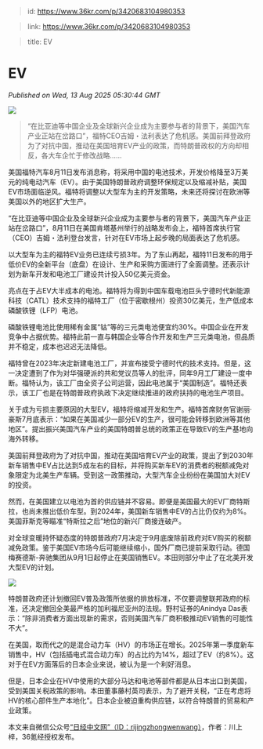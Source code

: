 > id: https://www.36kr.com/p/3420683104980353

> link: https://www.36kr.com/p/3420683104980353

> title: EV

# EV
_Published on Wed, 13 Aug 2025 05:30:44 GMT_

![](https://img.36krcdn.com/hsossms/20250813/v2_507d1c588a23415685c1caa2affa0c57@000000_oswg44291oswg600oswg375_img_000?x-oss-process=image/format,jpg/interlace,1)

> “在比亚迪等中国企业及全球新兴企业成为主要参与者的背景下，美国汽车产业正站在岔路口”，福特CEO吉姆・法利表达了危机感。美国前拜登政府为了对抗中国，推动在美国培育EV产业的政策，而特朗普政权的方向却相反，各大车企忙于修改战略……

美国福特汽车8月11日发布消息称，将采用中国的电池技术，开发价格降至3万美元的纯电动汽车（EV）。由于美国特朗普政府调整环保规定以及缩减补贴，美国EV市场面临逆风。福特将调整以大型车为主的开发策略，未来还将探讨在欧洲等美国以外的地区扩大生产。

“在比亚迪等中国企业及全球新兴企业成为主要参与者的背景下，美国汽车产业正站在岔路口”，8月11日在美国肯塔基州举行的战略发布会上，福特首席执行官（CEO）吉姆・法利登台发言，针对在EV市场上起步晚的局面表达了危机感。

以大型车为主的福特EV业务已连续亏损3年。为了东山再起，福特11日发布的用于低价EV的全新平台（底盘）在设计、生产和采购方面进行了全面调整。还表示计划为新车开发和电池工厂建设共计投入50亿美元资金。

亮点在于占EV大半成本的电池。福特将为得到中国车载电池巨头宁德时代新能源科技（CATL）技术支持的福特工厂（位于密歇根州）投资30亿美元，生产低成本磷酸铁锂（LFP）电池。

磷酸铁锂电池比使用稀有金属“钴”等的三元类电池便宜约30%。中国企业在开发竞争中占据优势。福特此前一直与韩国企业等合作开发和生产三元类电池，但品质并不稳定，成本也迟迟无法降低。

福特曾在2023年决定新建电池工厂，并宣布接受宁德时代的技术支持。但是，这一决定遭到了作为对华强硬派的共和党议员等人的批评，同年9月工厂建设一度中断。福特认为，该工厂由全资子公司运营，因此电池属于“美国制造”。福特还表示，该工厂也是在特朗普政府执政下决定继续推进的政府扶持的电池生产项目。

关于成为亏损主要原因的大型EV，福特将缩减开发和生产。福特首席财务官谢丽·豪斯7月底表示：“如果在美国减少一部分EV的生产，很可能会转移到欧洲等其他地区”。提出振兴美国汽车产业的美国特朗普总统的政策正在导致EV的生产基地向海外转移。

美国前拜登政府为了对抗中国，推动在美国培育EV产业的政策，提出了到2030年新车销售中EV占比达到5成左右的目标，并将购买新车EV的消费者的税额减免对象限定为北美生产车辆。受到这一政策推动，大型汽车企业纷纷在美国加大对EV的投资。

然而，在美国建立以电池为首的供应链并不容易。即便是美国最大的EV厂商特斯拉，也尚未推出低价车型。到2024年，美国新车销售中EV的占比仍仅约为8%。美国菲斯克等瞄准“特斯拉之后”地位的新兴厂商接连破产。

对全球变暖持怀疑态度的特朗普政府7月决定于9月底废除前政府对EV购买的税额减免政策。鉴于美国EV市场今后可能继续缩小，国外厂商已提前采取行动。德国梅赛德斯-奔驰集团从9月1日起停止在美国销售EV。本田则部分中止了在北美开发大型EV的计划。

![](https://img.36krcdn.com/hsossms/20250813/v2_8e337e98c91a47ee9386aa21f7385840@000000_oswg31851oswg350oswg301_img_000?x-oss-process=image/format,jpg/interlace,1)

特朗普政府还计划撤回EV普及政策所依据的排放标准，不仅要调整联邦政府的标准，还决定撤回全美最严格的加利福尼亚州的法规。野村证券的Anindya Das表示：“除非消费者方面出现新的需求，否则美国汽车厂商积极推动EV销售的可能性不大”。

在美国，取而代之的是混合动力车（HV）的市场正在增长。2025年第一季度新车销售中，HV（包括插电式混合动力车）的占比约为14%，超过了EV（约8%）。这对于在EV方面落后的日本企业来说，被认为是一个利好消息。

但是，日本企业在HV中使用的大部分马达和电池等部件都是从日本出口到美国，受到美国关税政策的影响。本田董事藤村英司表示，为了避开关税，“正在考虑将HV的核心部件生产本地化”。日本企业被迫重构供应链，以符合特朗普的贸易和产业政策。

本文来自微信公众号[“日经中文网”（ID：rijingzhongwenwang）](https://mp.weixin.qq.com/s?__biz=MjM5MDI3Mzc0MA==&mid=2651940314&idx=3&sn=5cfdc6ad306df198c12ad056882664ac&chksm=bc26a3a1d22aa86435651c52e2596d682e77b362c973df0522f6c236733409ff9e0867cad309&scene=0&xtrack=1#rd)，作者：川上梓，36氪经授权发布。
